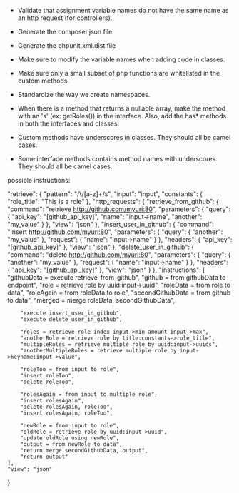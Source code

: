 * Validate that assignment variable names do not have the same name as an http request (for controllers).
* Generate the composer.json file
* Generate the phpunit.xml.dist file
* Make sure to modify the variable names when adding code in classes.
* Make sure only a small subset of php functions are whitelisted in the custom methods.
* Standardize the way we create namespaces.

* When there is a method that returns a nullable array, make the method with an 's' (ex: getRoles()) in the interface.  Also, add the has* methods in both the interfaces and classes.
* Custom methods have underscores in classes.  They should all be camel cases.
* Some interface methods contains method names with underscores.  They should all be camel cases.


possible instructions:

"retrieve": {
    "pattern": "/\\/[a-z]+/s",
    "input": "input",
    "constants": {
        "role_title": "This is a role"
    },
    "http_requests": {
        "retrieve_from_github": {
            "command": "retrieve http://github.com/myuri:80",
            "parameters": {
                "query": {
                    "api_key": "[github_api_key]",
                    "name": "input->name",
                    "another": "my_value"
                }
            },
            "view": "json"
        },
        "insert_user_in_github": {
            "command": "insert http://github.com/myuri:80",
            "parameters": {
                "query": {
                    "another": "my_value"
                },
                "request": {
                    "name": "input->name"
                }
            },
            "headers": {
                "api_key": "[github_api_key]"
            },
            "view": "json"
        },
        "delete_user_in_github": {
            "command": "delete http://github.com/myuri:80",
            "parameters": {
                "query": {
                    "another": "my_value"
                },
                "request": {
                    "name": "input->name"
                }
            },
            "headers": {
                "api_key": "[github_api_key]"
            },
            "view": "json"
        }
    },
    "instructions": [
        "githubData = execute retrieve_from_github",
        "github = from githubData to endpoint",
        "role = retrieve role by uuid:input->uuid",
        "roleData = from role to data",
        "roleAgain = from roleData to role",
        "secondGithubData = from github to data",
        "merged = merge roleData, secondGithubData",

        "execute insert_user_in_github",
        "execute delete_user_in_github",

        "roles = retrieve role index input->min amount input->max",
        "anotherRole = retrieve role by title:constants->role_title",
        "multipleRoles = retrieve multiple role by uuid:input->uuids",
        "anotherMultipleRoles = retrieve multiple role by input->keyname:input->value",

        "roleToo = from input to role",
        "insert roleToo",
        "delete roleToo",

        "rolesAgain = from input to multiple role",
        "insert rolesAgain",
        "delete rolesAgain, roleToo",
        "insert rolesAgain, roleToo",

        "newRole = from input to role",
        "oldRole = retrieve role by uuid:input->uuid",
        "update oldRole using newRole",
        "output = from newRole to data",
        "return merge secondGithubData, output",
        "return output"
    ],
    "view": "json"
}
